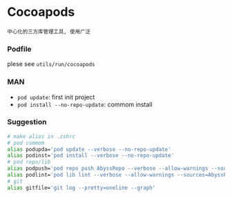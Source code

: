 # Cocoapods
    中心化的三方库管理工具, 使用广泛

### Podfile
plese see ``utils/run/cocoapods``

### MAN

* ``pod update``: first init project
* ``pod install --no-repo-update``: commom install

### Suggestion

```zsh
# make alias in .zshrc
# pod commom
alias podupda='pod update --verbose --no-repo-update'
alias podinst='pod install --verbose --no-repo-update'
# pod repo/lib
alias podpush='pod repo push AbyssRepo --verbose --allow-warnings --sources=AbyssRepo,master'
alias podlint='pod lib lint --verbose --allow-warnings --sources=AbyssRepo,master'
# git
alias gitfile='git log --pretty=oneline --graph'
```
